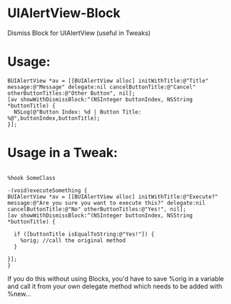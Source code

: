 UIAlertView-Block
=================

Dismiss Block for UIAlertView (useful in Tweaks)

Usage:
======

```objc
BUIAlertView *av = [[BUIAlertView alloc] initWithTitle:@"Title" message:@"Message" delegate:nil cancelButtonTitle:@"Cancel" otherButtonTitles:@"Other Button", nil];
[av showWithDismissBlock:^(NSInteger buttonIndex, NSString *buttonTitle) {
  NSLog(@"Button Index: %d | Button Title: %@",buttonIndex,buttonTitle);
}];
```
Usage in a Tweak:
=================

```objc

%hook SomeClass

-(void)executeSomething {
BUIAlertView *av = [[BUIAlertView alloc] initWithTitle:@"Execute?" message:@"Are you sure you want to execute this?" delegate:nil cancelButtonTitle:@"No" otherButtonTitles:@"Yes!", nil];
[av showWithDismissBlock:^(NSInteger buttonIndex, NSString *buttonTitle) {

  if ([buttonTitle isEqualToString:@"Yes!"]) {
    %orig; //call the original method
  }

}];
}
```

If you do this without using Blocks, you'd have to save %orig in a variable and call it from your own delegate method which needs to be added with %new...
